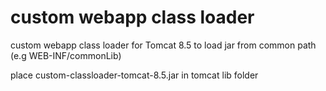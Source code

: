 # custom webapp class loader 

custom webapp class loader for Tomcat 8.5 to load jar from common path (e.g  WEB-INF/commonLib)

place custom-classloader-tomcat-8.5.jar in tomcat lib folder
 